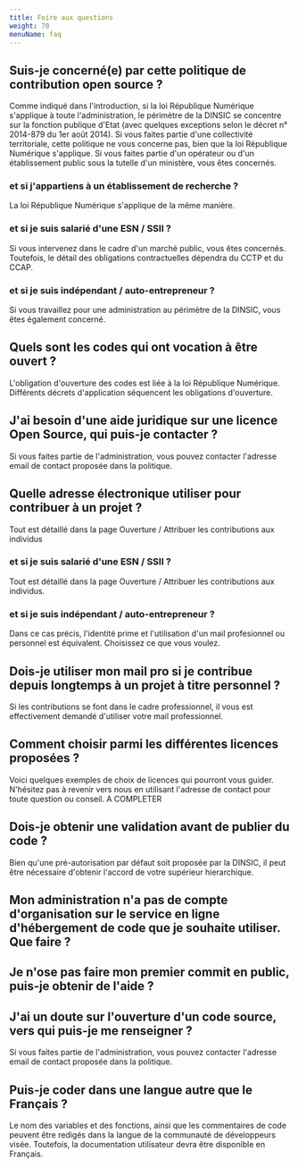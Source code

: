 ```yaml
---
title: Foire aux questions
weight: 70
menuName: faq
---
```


## Suis-je concerné(e) par cette politique de contribution open source ?

Comme indiqué dans l'introduction, si la loi République Numérique s'applique à toute l'administration, le périmètre de la DINSIC se concentre sur la fonction publique d'Etat (avec quelques exceptions selon le décret n° 2014-879 du 1er août 2014). Si vous faites partie d'une collectivité territoriale, cette politique ne vous concerne pas, bien que la loi République Numérique s'applique. Si vous faites partie d'un opérateur ou d'un établissement public sous la tutelle d'un ministère, vous êtes concernés.


### et si j'appartiens à un établissement de recherche ?
  
La loi République Numérique s'applique de la même manière.
  

### et si je suis salarié d'une ESN / SSII ? 
  
Si vous intervenez dans le cadre d'un marché public, vous êtes concernés. Toutefois, le détail des obligations contractuelles dépendra du CCTP et du CCAP.
  

### et si je suis indépendant / auto-entrepreneur ?
  
Si vous travaillez pour une administration au périmètre de la DINSIC, vous êtes également concerné.


## Quels sont les codes qui ont vocation à être ouvert ?

L'obligation d'ouverture des codes est liée à la loi République Numérique. Différents décrets d'application séquencent les obligations d'ouverture.


## J'ai besoin d'une aide juridique sur une licence Open Source, qui puis-je contacter ? 

Si vous faites partie de l'administration, vous pouvez contacter l'adresse email de contact proposée dans la politique.


## Quelle adresse électronique utiliser pour contribuer à un projet&nbsp;?

Tout est détaillé dans la page Ouverture / Attribuer les contributions aux individus


### et si je suis salarié d'une ESN / SSII ? 
  
Tout est détaillé dans la page Ouverture / Attribuer les contributions aux individus.
  

### et si je suis indépendant / auto-entrepreneur ?
  
Dans ce cas précis, l'identité prime et l'utilisation d'un mail profesionnel ou personnel est équivalent. Choisissez ce que vous voulez.
  

## Dois-je utiliser mon mail pro si je contribue depuis longtemps à un projet à titre personnel ?

Si les contributions se font dans le cadre professionnel, il vous est effectivement demandé d'utiliser votre mail professionnel.


## Comment choisir parmi les différentes licences proposées ?

Voici quelques exemples de choix de licences qui pourront vous guider. N'hésitez pas à revenir vers nous en utilisant l'adresse de contact pour toute question ou conseil.
 A COMPLETER


## Dois-je obtenir une validation avant de publier du code ?

Bien qu'une pré-autorisation par défaut soit proposée par la DINSIC, il peut être nécessaire d'obtenir l'accord de votre supérieur hierarchique.


## Mon administration n'a pas de compte d'organisation sur le service en ligne d'hébergement de code que je souhaite utiliser. Que faire ?


## Je n'ose pas faire mon premier commit en public, puis-je obtenir de l'aide ?


## J'ai un doute sur l'ouverture d'un code source, vers qui puis-je me renseigner ?

Si vous faites partie de l'administration, vous pouvez contacter l'adresse email de contact proposée dans la politique.


## Puis-je coder dans une langue autre que le Français ?

Le nom des variables et des fonctions, ainsi que les commentaires de code peuvent être redigés dans la langue de la communauté de développeurs visée. Toutefois, la documentation utilisateur devra être disponible en Français.  
  
